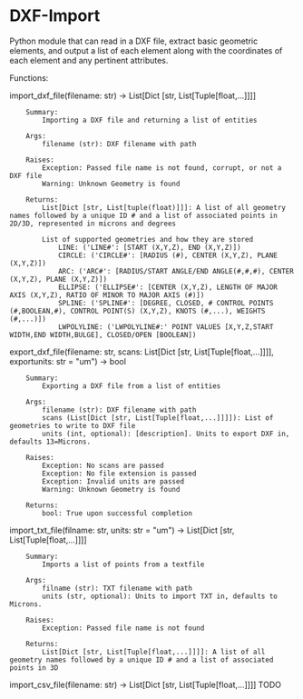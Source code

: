 # DXF-Import
Python module that can read in a DXF file, extract basic geometric elements, and output a list of each element along with the coordinates of each element and any pertinent attributes.

Functions:

import_dxf_file(filename: str) -> List[Dict [str, List[Tuple[float,...]]]]

        Summary:
            Importing a DXF file and returning a list of entities

        Args:
            filename (str): DXF filename with path

        Raises:
            Exception: Passed file name is not found, corrupt, or not a DXF file
            Warning: Unknown Geometry is found

        Returns:
            List[Dict [str, List[tuple(float)]]]: A list of all geometry names followed by a unique ID # and a list of associated points in 2D/3D, represented in microns and degrees

            List of supported geometries and how they are stored
                LINE: ('LINE#': [START (X,Y,Z), END (X,Y,Z)])
                CIRCLE: ('CIRCLE#': [RADIUS (#), CENTER (X,Y,Z), PLANE (X,Y,Z)])
                ARC: ('ARC#': [RADIUS/START ANGLE/END ANGLE(#,#,#), CENTER (X,Y,Z), PLANE (X,Y,Z)])
                ELLIPSE: ('ELLIPSE#': [CENTER (X,Y,Z), LENGTH OF MAJOR AXIS (X,Y,Z), RATIO OF MINOR TO MAJOR AXIS (#)])
                SPLINE: ('SPLINE#': [DEGREE, CLOSED, # CONTROL POINTS (#,BOOLEAN,#), CONTROL POINT(S) (X,Y,Z), KNOTS (#,...), WEIGHTS (#,...)])
                LWPOLYLINE: ('LWPOLYLINE#:' POINT VALUES [X,Y,Z,START WIDTH,END WIDTH,BULGE], CLOSED/OPEN [BOOLEAN])

export_dxf_file(filename: str, scans: List[Dict [str, List[Tuple[float,...]]]], exportunits: str = "um") -> bool

        Summary:
            Exporting a DXF file from a list of entities

        Args:
            filename (str): DXF filename with path
            scans (List[Dict [str, List[Tuple[float,...]]]]): List of geometries to write to DXF file
            units (int, optional): [description]. Units to export DXF in, defaults 13=Microns.

        Raises:
            Exception: No scans are passed
            Exception: No file extension is passed
            Exception: Invalid units are passed
            Warning: Unknown Geometry is found

        Returns:
            bool: True upon successful completion

import_txt_file(filname: str, units: str = "um") -> List[Dict [str, List[Tuple[float,...]]]]

        Summary:
            Imports a list of points from a textfile

        Args:
            filname (str): TXT filename with path
            units (str, optional): Units to import TXT in, defaults to Microns.

        Raises:
            Exception: Passed file name is not found

        Returns:
            List[Dict [str, List[Tuple[float,...]]]]: A list of all geometry names followed by a unique ID # and a list of associated points in 3D

import_csv_file(filename: str) -> List[Dict [str, List[Tuple[float,...]]]]
        TODO